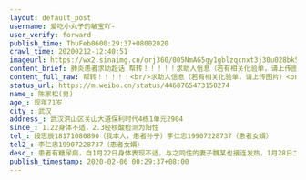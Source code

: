 ```yaml
---
layout: default_post
username: 爱吃小丸子的敏宝吖-
user_verify: forward
publish_time: ThuFeb0600:29:37+08002020
crawl_time: 20200212-12:40:51
imageurl: https://wx2.sinaimg.cn/orj360/005NmAG5gy1gblzqcnxt3j30u028bk5b.jpg,https://wx2.sinaimg.cn/orj360/005NmAG5gy1gblzqgaimcj30u01r1do5.jpg,https://wx1.sinaimg.cn/orj360/005NmAG5gy1gblzqjd9duj30u011zteq.jpg
content_brief: 肺炎患者求助超话 帮转！！！！！求助人信息（若有相关化验单，请上传图片）【姓名】陈家松(男)【年龄】现年71岁【所在城市】武汉【所在小区、社区】武汉洪山区关山大道保利时代4栋1单元2904【患病时间】1.22身体不适，2.3经核酸检测为阳性【联系方式】段思辰18171080890（我本人，患者孙子 ...全文
content_full_raw: 帮转！！！！！<br/>求助人信息（若有相关化验单，请上传图片）<br/>【姓名】陈家松(男)<br/>【年龄】现年71岁<br/>【所在城市】武汉<br/>【所在小区、社区】武汉洪山区关山大道保利时代4栋1单元2904<br/>【患病时间】1.22身体不适，2.3经核酸检测为阳性<br/>【联系方式】段思辰18171080890（我本人，患者孙子）<br/>李仁忠19907228737（患者女婿）<br/>【其他紧急联系人】李仁忠19907228737（患者女婿）<br/>【病情描述】患者有糖尿病，自1月22日身体表现不适，与之同住的妻子魏某也接连发热，1月28日二老开始通过打针维持身体正常，现二老先已居家隔离近两周，连续反复发烧，身体虚弱，情绪低迷，2月3日经核酸检测为阳性，现迫切需要住院接受专门治疗。<ahref='/n/龘令'>@龘令</a><ahref='/n/人民网'>@人民网</a><ahref='/n/央视新闻'>@央视新闻</a>
status_url: https://m.weibo.cn/status/4468765473150274
name_: 陈家松(男)
age_: 现年71岁
city_: 武汉
address_: 武汉洪山区关山大道保利时代4栋1单元2904
since_: 1.22身体不适，2.3经核酸检测为阳性
tel_: 段思辰18171080890（我本人，患者孙子）李仁忠19907228737（患者女婿）
tel2_: 李仁忠19907228737（患者女婿）
desc_: 患者有糖尿病，自1月22日身体表现不适，与之同住的妻子魏某也接连发热，1月28日二老开始通过打针维持身体正常，现二老先已居家隔离近两周，连续反复发烧，身体虚弱，情绪低迷，2月3日经核酸检测为阳性，现迫切需要住院接受专门治疗。<ahref='/n/龘令'>@龘令</a><ahref='/n/人民网'>@人民网</a><ahref='/n/央视新闻'>@央视新闻</a>
publish_timestamp: 2020-02-06 00:29:37+08:00
---
```

